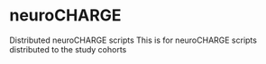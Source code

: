 # neuroCHARGE
Distributed neuroCHARGE scripts
This is for neuroCHARGE scripts distributed to the study cohorts

